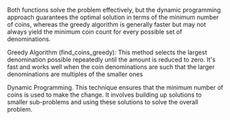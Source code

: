 Both functions solve the problem effectively, but the dynamic programming approach guarantees the optimal solution in terms of the minimum number of coins, whereas the greedy algorithm is generally faster but may not always yield the minimum coin count for every possible set of denominations.

Greedy Algorithm (find_coins_greedy): This method selects the largest denomination possible repeatedly until the amount is reduced to zero. It's fast and works well when the coin denominations are such that the larger denominations are multiples of the smaller ones

Dynamic Programming. This technique ensures that the minimum number of coins is used to make the change. It involves building up solutions to smaller sub-problems and using these solutions to solve the overall problem.

